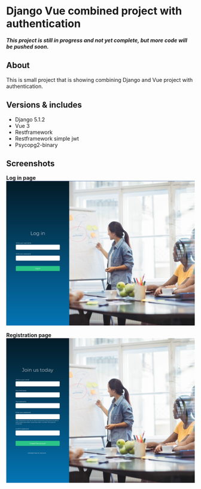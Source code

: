 # Django Vue combined project with authentication

***This project is still in progress and not yet complete, but more code will be pushed soon.***

## About
This is small project that is showing combining Django and Vue project with authentication. 


## Versions & includes
- Django 5.1.2
- Vue 3
- Restframework
- Restframework simple jwt
- Psycopg2-binary

## Screenshots
**Log in page**
![screenshot login page](https://github.com/zlaja-billund/django-vue-auth/blob/main/git-media/login.png)

**Registration page**
![screenshot registration page](https://github.com/zlaja-billund/django-vue-auth/blob/main/git-media/registration_page.png)